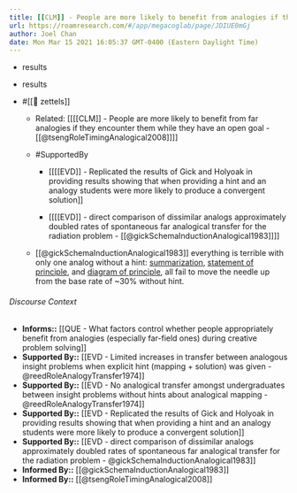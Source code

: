 ```yaml
---
title: [[CLM]] - People are more likely to benefit from analogies if they encounter/process them with an active goal or license to use them for inspiration
url: https://roamresearch.com/#/app/megacoglab/page/JDIUE0mGj
author: Joel Chan
date: Mon Mar 15 2021 16:05:37 GMT-0400 (Eastern Daylight Time)
---
```


- results
- results
- #[[🌲 zettels]]

    - Related: [[[[CLM]] - People are more likely to benefit from far analogies if they encounter them while they have an open goal - [[@tsengRoleTimingAnalogical2008]]]]

    - #SupportedBy

        - [[[[EVD]] - Replicated the results of Gick and Holyoak in providing results showing that when providing a hint and an analogy students were more likely to produce a convergent solution]]

        - [[[[EVD]] - direct comparison of dissimilar analogs approximately doubled rates of spontaneous far analogical transfer for the radiation problem - [[@gickSchemaInductionAnalogical1983]]]]

    - [[@gickSchemaInductionAnalogical1983]] everything is terrible with only one analog without a hint: [summarization](((oZAV1t9au))), [statement of principle](((jPHrhJ99T))), and [diagram of principle](((Q9SmOi4Nv))), all fail to move the needle up from the base rate of ~30% without hint.

###### Discourse Context

- **Informs::** [[QUE - What factors control whether people appropriately benefit from analogies (especially far-field ones) during creative problem solving]]
- **Supported By::** [[EVD - Limited increases in transfer between analogous insight problems when explicit hint (mapping + solution) was given - @reedRoleAnalogyTransfer1974]]
- **Supported By::** [[EVD - No analogical transfer amongst undergraduates between insight problems without hints about analogical mapping - @reedRoleAnalogyTransfer1974]]
- **Supported By::** [[EVD - Replicated the results of Gick and Holyoak in providing results showing that when providing a hint and an analogy students were more likely to produce a convergent solution]]
- **Supported By::** [[EVD - direct comparison of dissimilar analogs approximately doubled rates of spontaneous far analogical transfer for the radiation problem - @gickSchemaInductionAnalogical1983]]
- **Informed By::** [[@gickSchemaInductionAnalogical1983]]
- **Informed By::** [[@tsengRoleTimingAnalogical2008]]
